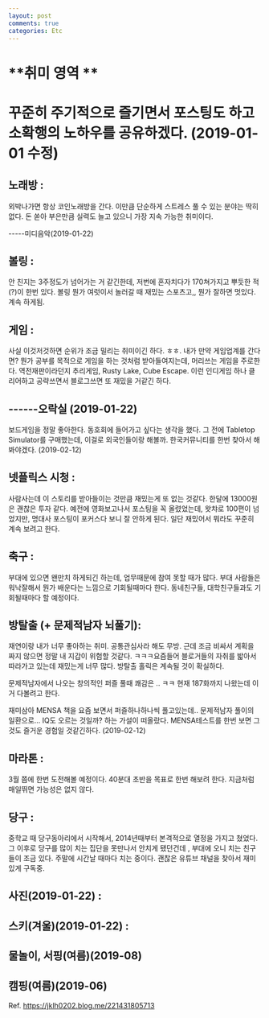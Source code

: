 ```yaml
---
layout: post
comments: true
categories: Etc
---
```


# **취미 영역 **

#  **꾸준히 주기적으로 즐기면서 포스팅도 하고 소확행의 노하우를 공유하겠다. (2019-01-01 수정)**





## 노래방 : 

외박나가면 항상 코인노래방을 간다. 이만큼 단순하게 스트레스 풀 수 있는 분야는 딱히 없다. 돈 쏟아 부은만큼 실력도 늘고 있으니 가장 지속 가능한 취미이다.

-----미디음악(2019-01-22)



## 볼링 : 

안 친지는 3주정도가 넘어가는 거 같긴한데, 저번에 혼자치다가 170쳐가지고 뿌듯한 적(?)이 한번 있다. 볼링 뭔가 여럿이서 놀러갈 때 재밌는 스포츠고,, 뭔가 잘하면 멋있다. 계속 하게됨.





## 게임 : 

사실 이것저것하면 순위가 조금 밀리는 취미이긴 하다. ㅎㅎ. 내가 만약 게임업계를 간다면? 뭔가 공부를 목적으로 게임을 하는 것처럼 받아들여지는데, 머리쓰는 게임을 주로한다. 역전재판이라던지 추리게임, Rusty Lake, Cube Escape. 이런 인디게임 하나 클리어하고 공략쓰면서 블로그쓰면 또 재밌을 거같긴 하다.



## **------오락실 (2019-01-22)**

보드게임을 정말 좋아한다. 동호회에 들어가고 싶다는 생각을 했다. 그 전에 Tabletop Simulator를 구매했는데, 이걸로 외국인들이랑 해볼까. 한국커뮤니티를 한번 찾아서 해봐야겠다. (2019-02-12)





## 넷플릭스 시청 : 

사람사는데 이 스토리를 받아들이는 것만큼 재밌는게 또 없는 것같다.  한달에 13000원은 괜찮은 투자 같다. 예전에 영화보고나서 포스팅을 꼭 올렸었는데, 왓챠로 100편이 넘었지만, 명대사 포스팅이 포커스다 보니 잘 안하게 된다. 일단 재밌어서 뭐라도 꾸준히 계속 보려고 한다. 





## 축구 :  

부대에 있으면 왠만치 하게되긴 하는데, 업무때문에 참여 못할 때가 많다. 부대 사람들은 워낙잘해서 뭔가 배운다는 느낌으로 기회될때마다 한다. 동네친구들, 대학친구들과도 기회될때마다 할 예정이다.





## 방탈출 (+ 문제적남자 뇌풀기): 

재연이랑 내가 너무 좋아하는 취미. 공통관심사라 해도 무방. 근데 조금 비싸서 계획을 짜지 않으면 정말 내 지갑이 위험할 것같다. ㅋㅋㅋ요즘들어 블로거들의 자취를 밟아서 따라가고 있는데 재밌는게 너무 많다. 방탈출 홀릭은 계속될 것이 확실하다.

문제적남자에서 나오는 창의적인 퍼즐 풀때 쾌감은 .. ㅋㅋ 현재 187화까지 나왔는데 이거 다볼려고 한다.

재미삼아 MENSA 책을 요즘 보면서 퍼즐하나하나씩 풀고있는데.. 문제적남자 풀이의 일환으로... IQ도 오르는 것일까? 하는 가설이 떠올랐다. MENSA테스트를 한번 보면 그것도 즐거운 경험일 것같긴하다. (2019-02-12)





## 마라톤 : 

3월 쯤에 한번 도전해볼 예정이다. 40분대 초반을 목표로 한번 해보려 한다. 지금처럼 매일뛰면 가능성은 없지 않다.





## 당구 :

중학교 때 당구동아리에서 시작해서, 2014년때부터 본격적으로 열정을 가지고 쳤었다. 그 이후로 당구를 많이 치는 집단을 못만나서 안치게 됐던건데 , 부대에 오니 치는 친구들이 조금 있다. 주말에 시간날 때마다 치는 중이다. 괜찮은 유튜브 채널을 찾아서 재미있게 구독중.





## 사진(2019-01-22) : 





## 스키(겨울)(2019-01-22) :





## 물놀이, 서핑(여름)(2019-08)





## 캠핑(여름)(2019-06)





Ref. https://jklh0202.blog.me/221431805713